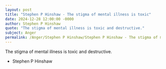 ```yaml
---
layout: post
title: "Stephen P Hinshaw - The stigma of mental illness is toxic"
date: 2024-12-28 12:00:00 -0000
author: Stephen P Hinshaw
quote: "The stigma of mental illness is toxic and destructive."
subject: Anger
permalink: /Anger/Stephen P Hinshaw/Stephen P Hinshaw - The stigma of mental illness is toxic
---
```


The stigma of mental illness is toxic and destructive.

- Stephen P Hinshaw
